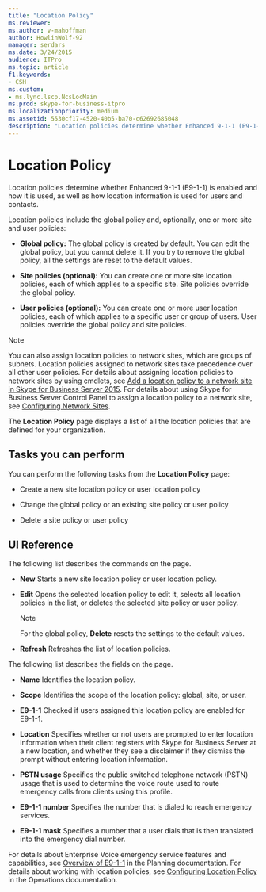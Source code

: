 ```yaml
---
title: "Location Policy"
ms.reviewer: 
ms.author: v-mahoffman
author: HowlinWolf-92
manager: serdars
ms.date: 3/24/2015
audience: ITPro
ms.topic: article
f1.keywords:
- CSH
ms.custom:
- ms.lync.lscp.NcsLocMain
ms.prod: skype-for-business-itpro
ms.localizationpriority: medium
ms.assetid: 5530cf17-4520-40b5-ba70-c62692685048
description: "Location policies determine whether Enhanced 9-1-1 (E9-1-1) is enabled and how it is used, as well as how location information is used for users and contacts."
---
```


# Location Policy

Location policies determine whether Enhanced 9-1-1 (E9-1-1) is enabled and how it is used, as well as how location information is used for users and contacts.

Location policies include the global policy and, optionally, one or more site and user policies:

- **Global policy:** The global policy is created by default. You can edit the global policy, but you cannot delete it. If you try to remove the global policy, all the settings are reset to the default values.

- **Site policies (optional):** You can create one or more site location policies, each of which applies to a specific site. Site policies override the global policy.

- **User policies (optional):** You can create one or more user location policies, each of which applies to a specific user or group of users. User policies override the global policy and site policies.

> [!NOTE]
> You can also assign location policies to network sites, which are groups of subnets. Location policies assigned to network sites take precedence over all other user policies. For details about assigning location policies to network sites by using cmdlets, see [Add a location policy to a network site in Skype for Business Server 2015](../../deploy/deploy-enterprise-voice/add-a-location-policy-to-a-network-site.md). For details about using Skype for Business Server Control Panel to assign a location policy to a network site, see [Configuring Network Sites](/previous-versions/office/lync-server-2013/lync-server-2013-creating-or-modifying-network-sites).

The **Location Policy** page displays a list of all the location policies that are defined for your organization.

## Tasks you can perform

You can perform the following tasks from the **Location Policy** page:

- Create a new site location policy or user location policy

- Change the global policy or an existing site policy or user policy

- Delete a site policy or user policy

## UI Reference

The following list describes the commands on the page.

- **New** Starts a new site location policy or user location policy.

- **Edit** Opens the selected location policy to edit it, selects all location policies in the list, or deletes the selected site policy or user policy.

    > [!NOTE]
    > For the global policy, **Delete** resets the settings to the default values.

- **Refresh** Refreshes the list of location policies.

The following list describes the fields on the page.

- **Name** Identifies the location policy.

- **Scope** Identifies the scope of the location policy: global, site, or user.

- **E9-1-1** Checked if users assigned this location policy are enabled for E9-1-1.

- **Location** Specifies whether or not users are prompted to enter location information when their client registers with Skype for Business Server at a new location, and whether they see a disclaimer if they dismiss the prompt without entering location information.

- **PSTN usage** Specifies the public switched telephone network (PSTN) usage that is used to determine the voice route used to route emergency calls from clients using this profile.

- **E9-1-1 number** Specifies the number that is dialed to reach emergency services.

- **E9-1-1 mask** Specifies a number that a user dials that is then translated into the emergency dial number.

For details about Enterprise Voice emergency service features and capabilities, see [Overview of E9-1-1](/previous-versions/office/lync-server-2013/lync-server-2013-overview-of-e9-1-1) in the Planning documentation. For details about working with location policies, see [Configuring Location Policy](/previous-versions/office/lync-server-2013/lync-server-2013-viewing-location-policy-information) in the Operations documentation.
